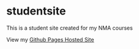 # studentsite

This is a student site created for my NMA courses

View my [Github Pages Hosted Site](https://mbagolor.github.io/studentsite/)

